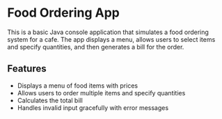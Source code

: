 # Food Ordering App

This is a basic Java console application that simulates a food ordering system for a cafe. The app displays a menu, allows users to select items and specify quantities, and then generates a bill for the order.

## Features

- Displays a menu of food items with prices
- Allows users to order multiple items and specify quantities
- Calculates the total bill
- Handles invalid input gracefully with error messages
